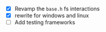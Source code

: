 - [x] Revamp the `base.h` fs interactions
- [x] rewrite for windows and linux
- [ ] Add testing frameworks